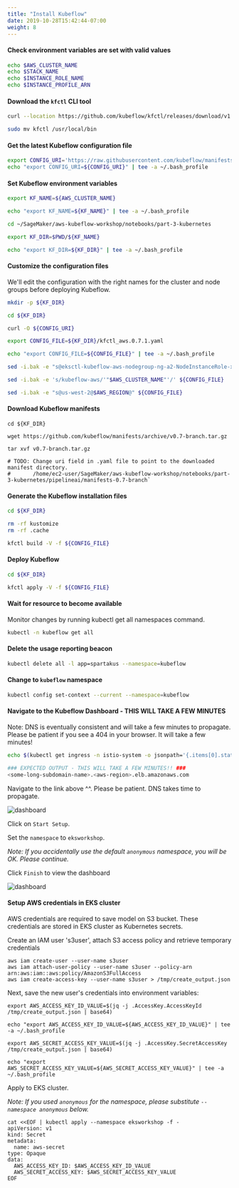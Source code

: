 ```yaml
---
title: "Install Kubeflow"
date: 2019-10-28T15:42:44-07:00
weight: 8 
---
```


#### Check environment variables are set with valid values

```bash
echo $AWS_CLUSTER_NAME
echo $STACK_NAME
echo $INSTANCE_ROLE_NAME
echo $INSTANCE_PROFILE_ARN
```

#### Download the `kfctl` CLI tool
```bash
curl --location https://github.com/kubeflow/kfctl/releases/download/v1.0-rc.1/kfctl_v1.0-rc.1-0-g963c787_linux.tar.gz | tar xz

sudo mv kfctl /usr/local/bin

```

#### Get the latest Kubeflow configuration file
```bash
export CONFIG_URI='https://raw.githubusercontent.com/kubeflow/manifests/v0.7-branch/kfdef/kfctl_aws.0.7.1.yaml'
echo "export CONFIG_URI=${CONFIG_URI}" | tee -a ~/.bash_profile

```

#### Set Kubeflow environment variables 

```bash
export KF_NAME=${AWS_CLUSTER_NAME}

echo "export KF_NAME=${KF_NAME}" | tee -a ~/.bash_profile
```

```bash
cd ~/SageMaker/aws-kubeflow-workshop/notebooks/part-3-kubernetes

export KF_DIR=$PWD/${KF_NAME}

echo "export KF_DIR=${KF_DIR}" | tee -a ~/.bash_profile

```

#### Customize the configuration files
We'll edit the configuration with the right names for the cluster and node groups before deploying Kubeflow.

```bash
mkdir -p ${KF_DIR}

cd ${KF_DIR}

curl -O ${CONFIG_URI}

export CONFIG_FILE=${KF_DIR}/kfctl_aws.0.7.1.yaml

echo "export CONFIG_FILE=${CONFIG_FILE}" | tee -a ~/.bash_profile

sed -i.bak -e "s@eksctl-kubeflow-aws-nodegroup-ng-a2-NodeInstanceRole-xxxxxxx@$INSTANCE_ROLE_NAME@" ${CONFIG_FILE}

sed -i.bak -e 's/kubeflow-aws/'"$AWS_CLUSTER_NAME"'/' ${CONFIG_FILE}

sed -i.bak -e "s@us-west-2@$AWS_REGION@" ${CONFIG_FILE}

```

#### Download Kubeflow manifests

```
cd ${KF_DIR}

wget https://github.com/kubeflow/manifests/archive/v0.7-branch.tar.gz

tar xvf v0.7-branch.tar.gz

# TODO: Change uri field in .yaml file to point to the downloaded manifest directory. 
#       /home/ec2-user/SageMaker/aws-kubeflow-workshop/notebooks/part-3-kubernetes/pipelineai/manifests-0.7-branch` 

```


#### Generate the Kubeflow installation files
```bash
cd ${KF_DIR}

rm -rf kustomize
rm -rf .cache

kfctl build -V -f ${CONFIG_FILE}

```


#### Deploy Kubeflow
```bash
cd ${KF_DIR}

kfctl apply -V -f ${CONFIG_FILE}

```

#### Wait for resource to become available

Monitor changes by running kubectl get all namespaces command.
```bash
kubectl -n kubeflow get all

```

#### Delete the usage reporting beacon
```bash
kubectl delete all -l app=spartakus --namespace=kubeflow

```

#### Change to `kubeflow` namespace
```bash
kubectl config set-context --current --namespace=kubeflow

```

#### Navigate to the Kubeflow Dashboard - THIS WILL TAKE A FEW MINUTES
Note:  DNS is eventually consistent and will take a few minutes to propagate.  Please be patient if you see a 404 in your browser.  It will take a few minutes!

```bash
echo $(kubectl get ingress -n istio-system -o jsonpath='{.items[0].status.loadBalancer.ingress[0].hostname}')

### EXPECTED OUTPUT - THIS WILL TAKE A FEW MINUTES!! ###
<some-long-subdomain-name>.<aws-region>.elb.amazonaws.com 

```

Navigate to the link above ^^.  Please be patient.  DNS takes time to propagate.

![dashboard](/images/kubeflow/dashboard-welcome.png)

Click on `Start Setup`.

Set the `namespace` to `eksworkshop`.

_Note:  If you accidentally use the default `anonymous` namespace, you will be OK.  Please continue._

Click `Finish` to view the dashboard

![dashboard](/images/kubeflow/dashboard-first-look.png)

#### Setup AWS credentials in EKS cluster

AWS credentials are required to save model on S3 bucket. These credentials are stored in EKS cluster as Kubernetes secrets.

Create an IAM user 's3user', attach S3 access policy and retrieve temporary credentials
```
aws iam create-user --user-name s3user
aws iam attach-user-policy --user-name s3user --policy-arn arn:aws:iam::aws:policy/AmazonS3FullAccess
aws iam create-access-key --user-name s3user > /tmp/create_output.json
```

Next, save the new user's credentials into environment variables:
```
export AWS_ACCESS_KEY_ID_VALUE=$(jq -j .AccessKey.AccessKeyId /tmp/create_output.json | base64)

echo "export AWS_ACCESS_KEY_ID_VALUE=${AWS_ACCESS_KEY_ID_VALUE}" | tee -a ~/.bash_profile

export AWS_SECRET_ACCESS_KEY_VALUE=$(jq -j .AccessKey.SecretAccessKey /tmp/create_output.json | base64)

echo "export AWS_SECRET_ACCESS_KEY_VALUE=${AWS_SECRET_ACCESS_KEY_VALUE}" | tee -a ~/.bash_profile

```

Apply to EKS cluster.

_Note:  If you used `anonymous` for the namespace, please substitute `--namespace anonymous` below._

```
cat <<EOF | kubectl apply --namespace eksworkshop -f -
apiVersion: v1
kind: Secret
metadata:
  name: aws-secret
type: Opaque
data:
  AWS_ACCESS_KEY_ID: $AWS_ACCESS_KEY_ID_VALUE
  AWS_SECRET_ACCESS_KEY: $AWS_SECRET_ACCESS_KEY_VALUE
EOF
```
